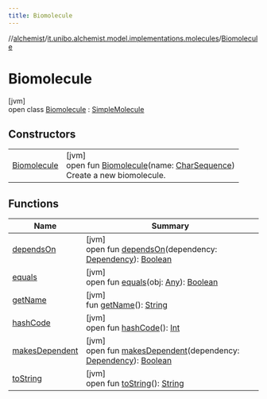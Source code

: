 ```yaml
---
title: Biomolecule
---
```

//[alchemist](../../../index.html)/[it.unibo.alchemist.model.implementations.molecules](../index.html)/[Biomolecule](index.html)



# Biomolecule



[jvm]\
open class [Biomolecule](index.html) : [SimpleMolecule](../-simple-molecule/index.html)



## Constructors


| | |
|---|---|
| [Biomolecule](-biomolecule.html) | [jvm]<br>open fun [Biomolecule](-biomolecule.html)(name: [CharSequence](https://docs.oracle.com/javase/8/docs/api/java/lang/CharSequence.html))<br>Create a new biomolecule. |


## Functions


| Name | Summary |
|---|---|
| [dependsOn](../../it.unibo.alchemist.model.interfaces/-dependency/depends-on.html) | [jvm]<br>open fun [dependsOn](../../it.unibo.alchemist.model.interfaces/-dependency/depends-on.html)(dependency: [Dependency](../../it.unibo.alchemist.model.interfaces/-dependency/index.html)): [Boolean](https://kotlinlang.org/api/latest/jvm/stdlib/kotlin/-boolean/index.html) |
| [equals](../-simple-molecule/equals.html) | [jvm]<br>open fun [equals](../-simple-molecule/equals.html)(obj: [Any](https://kotlinlang.org/api/latest/jvm/stdlib/kotlin/-any/index.html)): [Boolean](https://kotlinlang.org/api/latest/jvm/stdlib/kotlin/-boolean/index.html) |
| [getName](../-simple-molecule/get-name.html) | [jvm]<br>fun [getName](../-simple-molecule/get-name.html)(): [String](https://docs.oracle.com/javase/8/docs/api/java/lang/String.html) |
| [hashCode](../-simple-molecule/hash-code.html) | [jvm]<br>open fun [hashCode](../-simple-molecule/hash-code.html)(): [Int](https://kotlinlang.org/api/latest/jvm/stdlib/kotlin/-int/index.html) |
| [makesDependent](../../it.unibo.alchemist.model.interfaces/-dependency/makes-dependent.html) | [jvm]<br>open fun [makesDependent](../../it.unibo.alchemist.model.interfaces/-dependency/makes-dependent.html)(dependency: [Dependency](../../it.unibo.alchemist.model.interfaces/-dependency/index.html)): [Boolean](https://kotlinlang.org/api/latest/jvm/stdlib/kotlin/-boolean/index.html) |
| [toString](../-simple-molecule/to-string.html) | [jvm]<br>open fun [toString](../-simple-molecule/to-string.html)(): [String](https://docs.oracle.com/javase/8/docs/api/java/lang/String.html) |

